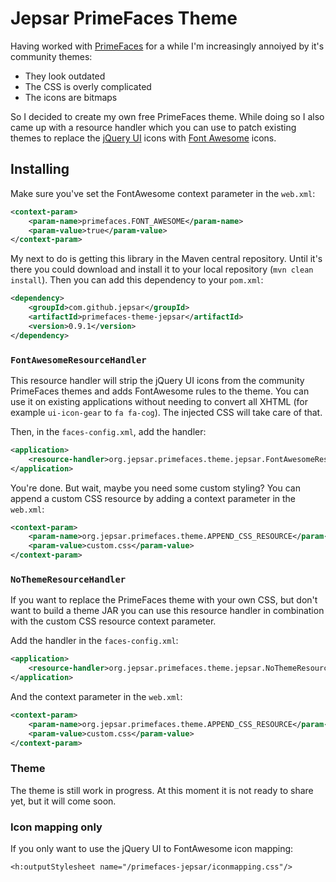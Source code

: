 # Jepsar PrimeFaces Theme

Having worked with [PrimeFaces](http://primefaces.org/) for a while I'm increasingly annoiyed by it's community themes:

* They look outdated
* The CSS is overly complicated
* The icons are bitmaps

So I decided to create my own free PrimeFaces theme. While doing so I also came up with a resource handler which you
can use to patch existing themes to replace the [jQuery UI](https://jqueryui.com/) icons with
[Font Awesome](https://fortawesome.github.io/Font-Awesome/) icons.

## Installing

Make sure you've set the FontAwesome context parameter in the `web.xml`:

````xml
<context-param>
	<param-name>primefaces.FONT_AWESOME</param-name>
	<param-value>true</param-value>
</context-param>
````

My next to do is getting this library in the Maven central repository. Until it's there you could download and install
it to your local repository (`mvn clean install`). Then you can add this dependency to your `pom.xml`:

````xml
<dependency>
	<groupId>com.github.jepsar</groupId>
	<artifactId>primefaces-theme-jepsar</artifactId>
	<version>0.9.1</version>
</dependency>
````

### `FontAwesomeResourceHandler`

This resource handler will strip the jQuery UI icons from the community PrimeFaces themes and adds FontAwesome rules to
the theme. You can use it on existing applications without needing to convert all XHTML (for example `ui-icon-gear` to
`fa fa-cog`). The injected CSS will take care of that.

Then, in the `faces-config.xml`, add the handler:

````xml
<application>
	<resource-handler>org.jepsar.primefaces.theme.jepsar.FontAwesomeResourceHandler</resource-handler>
</application>
````

You're done. But wait, maybe you need some custom styling? You can append a custom CSS resource by adding a context
parameter in the `web.xml`:

````xml
<context-param>
	<param-name>org.jepsar.primefaces.theme.APPEND_CSS_RESOURCE</param-name>
	<param-value>custom.css</param-value>
</context-param>
````

### `NoThemeResourceHandler`

If you want to replace the PrimeFaces theme with your own CSS, but don't want to build a theme JAR you can use this
resource handler in combination with the custom CSS resource context parameter.

Add the handler in the `faces-config.xml`:

````xml
<application>
	<resource-handler>org.jepsar.primefaces.theme.jepsar.NoThemeResourceHandler</resource-handler>
</application>
````

And the context parameter in the `web.xml`:

````xml
<context-param>
	<param-name>org.jepsar.primefaces.theme.APPEND_CSS_RESOURCE</param-name>
	<param-value>custom.css</param-value>
</context-param>
````

### Theme

The theme is still work in progress. At this moment it is not ready to share yet, but it will come soon.

### Icon mapping only

If you only want to use the jQuery UI to FontAwesome icon mapping:

````xhtml
<h:outputStylesheet name="/primefaces-jepsar/iconmapping.css"/>
````
